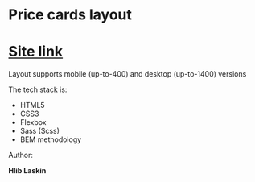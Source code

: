 # Price cards layout

<h1><a href="https://jupdiv.github.io/Price-cards-layout/">Site link</a></h1>

Layout supports mobile (up-to-400) and desktop (up-to-1400) versions

The tech stack is:
<ul>
  <li>HTML5</li>
  <li>CSS3</li>  
  <li>Flexbox</li>  
  <li>Sass (Scss)</li>  
  <li>BEM methodology</li>   
</ul>

Author:

<b>Hlib Laskin</b>
